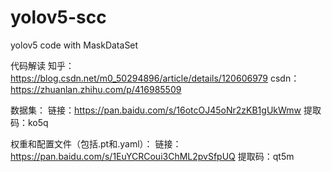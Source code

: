 # yolov5-scc
yolov5 code with MaskDataSet

代码解读
知乎：https://blog.csdn.net/m0_50294896/article/details/120606979
csdn：https://zhuanlan.zhihu.com/p/416985509

数据集：
链接：https://pan.baidu.com/s/16otcOJ45oNr2zKB1gUkWmw 
提取码：ko5q 

权重和配置文件（包括.pt和.yaml）：
链接：https://pan.baidu.com/s/1EuYCRCoui3ChML2pvSfpUQ 
提取码：qt5m 

